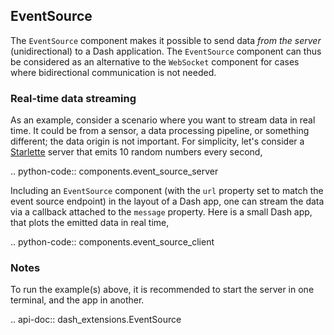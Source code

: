 ## EventSource

The `EventSource` component makes it possible to send data _from the server_ (unidirectional) to a Dash application. The `EventSource` component can thus be considered as an alternative to the `WebSocket` component for cases where bidirectional communication is not needed.

### Real-time data streaming

As an example, consider a scenario where you want to stream data in real time. It could be from a sensor, a data processing pipeline, or something different; the data origin is not important. For simplicity, let's consider a [Starlette](https://www.starlette.io/) server that emits 10 random numbers every second,

.. python-code:: components.event_source_server

Including an `EventSource` component (with the `url` property set to match the event source endpoint) in the layout of a Dash app, one can stream the data via a callback attached to the `message` property. Here is a small Dash app, that plots the emitted data in real time,

.. python-code:: components.event_source_client

### Notes

To run the example(s) above, it is recommended to start the server in one terminal, and the app in another. 

.. api-doc:: dash_extensions.EventSource

